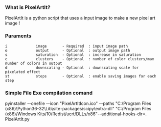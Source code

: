 ### What is PixelArtIt?
PixelArtIt is a python script that uses a input image to make a new pixel art image !

### Paraments
    i             image       - Required  : input image path
    o             output      - Optional  : output image path
    s             saturation  - Optional  : increase in saturation
    c             clusters    - Optional  : number of color clusters/max number of colors in output
    d             downscaling - Optional  : downscaling scale for pixelated effect
    st            steps       - Optional  : enable saving images for each step

### Simple File Exe compilation comand
pyinstaller --onefile --icon "PixelArtItIcon.ico" --paths "C:\Program Files (x86)\Python36-32\Lib\site-packages\scipy\extra-dll" "C:/Program Files (x86)/Windows Kits/10/Redist/ucrt/DLLs/x86"--additional-hooks-dir=. PixelArtIt.py

